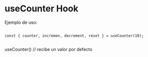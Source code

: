 # useCounter Hook


Ejemplo de uso:
```

const { counter, incremen, decrement, reset } = useCounter(10);


```

useCounter() // recibe un valor por defecto